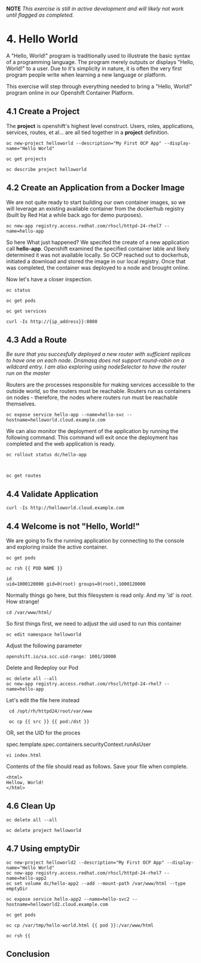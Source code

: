 **NOTE** *This exercise is still in active development and will likely not work until flagged as completed.*

# 4. Hello World

A "Hello, World!" program is traditionally used to illustrate the basic syntax of a programming language.  The program merely outputs or displays "Hello, World!" to a user. Due to it's simplicity in nature, it is often the very first program people write when learning a new language or platform.

This exercise will step through everything needed to bring a "Hello, World!" program online in our Openshift Container Platform.

## 4.1 Create a Project

The **project** is openshift's highest level construct.  Users, roles, applications, services, routes, et al... are all tied together in a **project** definition.  

    oc new-project helloworld --description="My First OCP App" --display-name="Hello World"

    oc get projects
    
    oc describe project helloworld
    
## 4.2 Create an Application from a Docker Image

We are not quite ready to start building our own container images, so we will leverage an existing available container from the dockerhub registry (built by Red Hat a while back ago for demo purposes).

    oc new-app registry.access.redhat.com/rhscl/httpd-24-rhel7 --name=hello-app

So here What just happened?  We specifed the create of a new application call **hello-app**.  Openshift examined the specified container lable and likely determined it was not available locally. So OCP reached out to dockerhub, initiated a download and stored the image in our local registry.  Once that was completed, the container was deployed to a node and brought online.

Now let's have a closer inspection.

    oc status
    
    oc get pods
    
    oc get services

    curl -Is http://{ip_address}}:8080

## 4.3 Add a Route

*Be sure that you succesfully deployed a new router with sufficient replicas to have one on each node.  Dnsmasq does not support round-robin on a wildcard entry.  I am also exploring using nodeSelector to have the router run on the master*

Routers are the processes responsible for making services accessible to the outside world, so the routers must be reachable. Routers run as containers on nodes - therefore, the nodes where routers run must be reachable themselves.

    oc expose service hello-app --name=hello-svc --hostname=helloworld.cloud.example.com

We can also monitor the deployment of the application by running the following command.  This command will exit once the deployment has completed and the web application is ready.

    oc rollout status dc/hello-app



    oc get routes
        
    
## 4.4 Validate Application

    curl -Is http://helloworld.cloud.example.com

## 4.4 Welcome is not "Hello, World!"

We are going to fix the running application by connecting to the console and exploring inside the active container.

    oc get pods

    oc rsh {{ POD NAME }}

    id
    uid=1000120000 gid=0(root) groups=0(root),1000120000
    
Normally things go here, but this filesystem is read only.  And my 'id' is *root*.  How strange!

    cd /var/www/html/

So first things first, we need to adjust the uid used to run this container

    oc edit namespace helloworld
    
Adjust the following parameter

    openshift.io/sa.scc.uid-range: 1001/10000

Delete and Redeploy our Pod

    oc delete all --all
    oc new-app registry.access.redhat.com/rhscl/httpd-24-rhel7 --name=hello-app

Let's edit the file here instead

     cd /opt/rh/httpd24/root/var/www

     oc cp {{ src }} {{ pod:/dst }}

OR, set the UID for the proces

spec.template.spec.containers.securityContext.runAsUser



    vi index.html

Contents of the file should read as follows.  Save your file when complete.

    <html>
    Hellow, World!
    </html>
    
    
    
    
    

    


## 4.6 Clean Up

    oc delete all --all
    
    oc delete project helloworld

## 4.7 Using emptyDir

    oc new-project helloworld2 --description="My First OCP App" --display-name="Hello World"
    oc new-app registry.access.redhat.com/rhscl/httpd-24-rhel7 --name=hello-app2
    oc set volume dc/hello-app2 --add --mount-path /var/www/html --type emptyDir
    
    oc expose service hello-app2 --name=hello-svc2 --hostname=helloworld2.cloud.example.com
    
    oc get pods
       
    oc cp /var/tmp/hello-world.html {{ pod }}:/var/www/html
    
    oc rsh {{

## Conclusion
